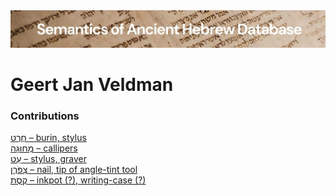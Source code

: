 <html><body><img id="banner" src="../../images/banners/banner.png" alt="banner" /></body></html>

# **Geert Jan Veldman**


### Contributions
[חֶרֶט – burin, stylus](../words/cheret.md)<br>[מְחוּגָה – callipers](../words/mchugah.md)<br>[עֵט – stylus, graver](../words/3ot.md)<br>[צִפֹּרֶן – nail, tip of angle-tint tool](../words/tsipporen.md)<br>[קֶסֶת – inkpot (?), writing-case (?)](../words/qeseth.md)<br>